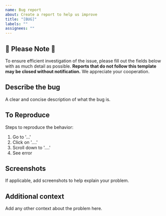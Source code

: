 ```yaml
---
name: Bug report
about: Create a report to help us improve
title: "[BUG]"
labels: ""
assignees: ""
---
```


## 🚨 **Please Note** 🚨

To ensure efficient investigation of the issue, please fill out the fields below with as much detail as possible. **Reports that do not follow this template may be closed without notification.** We appreciate your cooperation.

## Describe the bug

A clear and concise description of what the bug is.

## To Reproduce

Steps to reproduce the behavior:

1. Go to '...'
2. Click on '....'
3. Scroll down to '....'
4. See error

## Screenshots

If applicable, add screenshots to help explain your problem.

## Additional context

Add any other context about the problem here.

